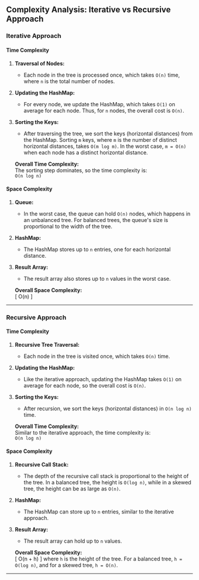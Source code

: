 ## Complexity Analysis: Iterative vs Recursive Approach

### Iterative Approach

#### Time Complexity

1. **Traversal of Nodes:**
   - Each node in the tree is processed once, which takes `O(n)` time, where `n` is the total number of nodes.

2. **Updating the HashMap:**
   - For every node, we update the HashMap, which takes `O(1)` on average for each node. Thus, for `n` nodes, the overall cost is `O(n)`.

3. **Sorting the Keys:**
   - After traversing the tree, we sort the keys (horizontal distances) from the HashMap. Sorting `m` keys, where `m` is the number of distinct horizontal distances, takes `O(m log m)`. In the worst case, `m = O(n)` when each node has a distinct horizontal distance.

   **Overall Time Complexity:**  
   The sorting step dominates, so the time complexity is:  
   `O(n log n)`

#### Space Complexity

1. **Queue:**
   - In the worst case, the queue can hold `O(n)` nodes, which happens in an unbalanced tree. For balanced trees, the queue's size is proportional to the width of the tree.

2. **HashMap:**
   - The HashMap stores up to `n` entries, one for each horizontal distance.

3. **Result Array:**
   - The result array also stores up to `n` values in the worst case.

   **Overall Space Complexity:**  
   \[
   O(n)
   \]

---

### Recursive Approach

#### Time Complexity

1. **Recursive Tree Traversal:**
   - Each node in the tree is visited once, which takes `O(n)` time.

2. **Updating the HashMap:**
   - Like the iterative approach, updating the HashMap takes `O(1)` on average for each node, so the overall cost is `O(n)`.

3. **Sorting the Keys:**
   - After recursion, we sort the keys (horizontal distances) in `O(n log n)` time.

   **Overall Time Complexity:**  
   Similar to the iterative approach, the time complexity is:  
  `O(n log n)`

#### Space Complexity

1. **Recursive Call Stack:**
   - The depth of the recursive call stack is proportional to the height of the tree. In a balanced tree, the height is `O(log n)`, while in a skewed tree, the height can be as large as `O(n)`.

2. **HashMap:**
   - The HashMap can store up to `n` entries, similar to the iterative approach.

3. **Result Array:**
   - The result array can hold up to `n` values.

   **Overall Space Complexity:**  
   \[
   O(n + h)
   \]
   where `h` is the height of the tree. For a balanced tree, `h = O(log n)`, and for a skewed tree, `h = O(n)`.

---

